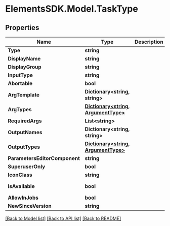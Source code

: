 # ElementsSDK.Model.TaskType

## Properties

Name | Type | Description | Notes
------------ | ------------- | ------------- | -------------
**Type** | **string** |  | 
**DisplayName** | **string** |  | 
**DisplayGroup** | **string** |  | 
**InputType** | **string** |  | 
**Abortable** | **bool** |  | 
**ArgTemplate** | **Dictionary&lt;string, string&gt;** |  | 
**ArgTypes** | [**Dictionary&lt;string, ArgumentType&gt;**](ArgumentType.md) |  | [optional] [readonly] 
**RequiredArgs** | **List&lt;string&gt;** |  | 
**OutputNames** | **Dictionary&lt;string, string&gt;** |  | 
**OutputTypes** | [**Dictionary&lt;string, ArgumentType&gt;**](ArgumentType.md) |  | [optional] [readonly] 
**ParametersEditorComponent** | **string** |  | 
**SuperuserOnly** | **bool** |  | 
**IconClass** | **string** |  | 
**IsAvailable** | **bool** |  | [optional] [readonly] 
**AllowInJobs** | **bool** |  | 
**NewSinceVersion** | **string** |  | 

[[Back to Model list]](../#documentation-for-models) [[Back to API list]](../#documentation-for-api-endpoints) [[Back to README]](../)


